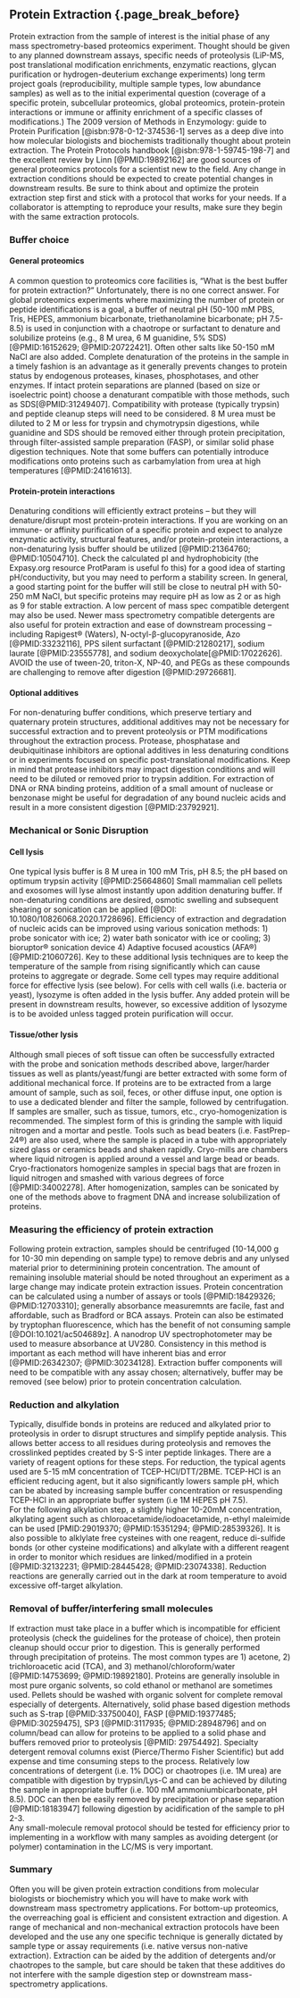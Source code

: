 ## Protein Extraction {.page_break_before}

Protein extraction from the sample of interest is the initial phase of any mass spectrometry-based proteomics experiment. 
Thought should be given to any planned downstream assays, specific needs of proteolysis (LiP-MS, post translational modification enrichments, enzymatic reactions, glycan purification or hydrogen-deuterium exchange experiments) long term project goals (reproducibility, multiple sample types, low abundance samples) as well as to the initial experimental question (coverage of a specific protein, subcellular proteomics, global proteomics, protein-protein interactions or immune or affinity enrichment of a specific classes of modifications.) 
The 2009 version of Methods in Enzymology: guide to Protein Purification [@isbn:978-0-12-374536-1] serves as a deep dive into how molecular biologists and biochemists traditionally thought about protein extraction. 
The Protein Protocols handbook [@isbn:978-1-59745-198-7] and the excellent review by Linn [@PMID:19892162] are good sources of general proteomics protocols for a scientist new to the field.
Any change in extraction conditions should be expected to create potential changes in downstream results. 
Be sure to think about and optimize the protein extraction step first and stick with a protocol that works for your needs. 
If a collaborator is attempting to reproduce your results, make sure they begin with the same extraction protocols. 

### Buffer choice 
#### General proteomics 

A common question to proteomics core facilities is, “What is the best buffer for protein extraction?”
Unfortunately, there is no one correct answer. 
For global proteomics experiments where maximizing the number of protein or peptide identifications is a goal, a buffer of neutral pH (50-100 mM PBS, Tris, HEPES, ammonium bicarbonate, triethanolamine bicarbonate; pH 7.5-8.5) is used in conjunction with a chaotrope or surfactant to denature and solubilize proteins (e.g., 8 M urea, 6 M guanidine, 5% SDS) [@PMID:16152629; @PMID:20722421]. 
Often other salts like 50-150 mM NaCl are also added. 
Complete denaturation of the proteins in the sample in a timely fashion is an advantage as it generally prevents changes to protein status by endogenous proteases, kinases, phosphotases, and other enzymes.
If intact protein separations are planned (based on size or isoelectric point) choose a denaturant compatible with those methods, such as SDS[@PMID:31249407]. 
Compatibility with protease (typically trypsin) and peptide cleanup steps will need to be considered. 
8 M urea must be diluted to 2 M or less for trypsin and chymotrypsin digestions, while guanidine and SDS should be removed either through protein precipitation, through filter-assisted sample preparation (FASP), or similar solid phase digestion techniques. 
Note that some buffers can potentially introduce modifications onto proteins such as carbamylation from urea at high temperatures [@PMID:24161613]. 

#### Protein-protein interactions 
Denaturing conditions will efficiently extract proteins – but they will denature/disrupt most protein-protein interactions. 
If you are working on an immune- or affinity purification of a specific protein and expect to analyze enzymatic activity, structural features, and/or protein-protein interactions, a non-denaturing lysis buffer should be utilized [@PMID:21364760; @PMID:10504710]. 
Check the calculated pI and hydrophobicity (the Expasy.org resource ProtParam is useful fo this) for a good idea of starting pH/conductivity, but you may need to perform a stability screen. 
In general, a good starting point for the buffer will still be close to neutral pH with 50-250 mM NaCl, but specific proteins may require pH as low as 2 or as high as 9 for stable extraction. 
A low percent of mass spec compatible detergent may also be used.
Newer mass spectrometry compatible detergents are also useful for protein extraction and ease of downstream processing – including Rapigest® (Waters), N-octyl-β-glucopyranoside, Azo [@PMID:33232116], PPS silent surfactant [@PMID:21280217], sodium laurate [@PMID:23555778], and sodium deoxycholate[@PMID:17022626]. 
AVOID the use of tween-20, triton-X, NP-40, and PEGs as these compounds are challenging to remove after digestion [@PMID:29726681]. 

#### Optional additives 
For non-denaturing buffer conditions, which preserve tertiary and quaternary protein structures, additional additives may not be necessary for successful extraction and to prevent proteolysis or PTM modifications throughout the extraction process. 
Protease, phosphatase and deubiquitinase inhibitors are optional additives in less denaturing conditions or in experiments focused on specific post-translational modifications. 
Keep in mind that protease inhibitors may impact digestion conditions and will need to be diluted or removed prior to trypsin addition. 
For extraction of DNA or RNA binding proteins, addition of a small amount of nuclease or benzonase might be useful for degradation of any bound nucleic acids and result in a more consistent digestion [@PMID:23792921].

### Mechanical or Sonic Disruption 
#### Cell lysis 
One typical lysis buffer is 8 M urea in 100 mM Tris, pH 8.5; the pH based on optimum trypsin activity [@PMID:25664860]
Small mammalian cell pellets and exosomes will lyse almost instantly upon addition denaturing buffer. 
If non-denaturing conditions are desired, osmotic swelling and subsequent shearing or sonication can be applied [@DOI: 10.1080/10826068.2020.1728696].
Efficiency of extraction and degradation of nucleic acids can be improved using various sonication methods: 1) probe sonicator with ice; 2) water bath sonicator with ice or cooling; 3) bioruptor® sonication device 4) Adaptive focused acoustics (AFA®) [@PMID:21060726]. 
Key to these additional lysis techniques are to keep the temperature of the sample from rising significantly which can cause proteins to aggregate or degrade. 
Some cell types may require additional force for effective lysis (see below). 
For cells with cell walls (i.e. bacteria or yeast), lysozyme is often added in the lysis buffer. 
Any added protein will be present in downstream results, however, so excessive addition of lysozyme is to be avoided unless tagged protein purification will occur. 

#### Tissue/other lysis 
Although small pieces of soft tissue can often be successfully extracted with the probe and sonication methods described above, larger/harder tissues as well as plants/yeast/fungi are better extracted with some form of additional mechanical force. 
If proteins are to be extracted from a large amount of sample, such as soil, feces, or other diffuse input, one option is to use a dedicated blender and filter the sample, followed by centrifugation. 
If samples are smaller, such as tissue, tumors, etc., cryo-homogenization is recommended. 
The simplest form of this is grinding the sample with liquid nitrogen and a mortar and pestle.
Tools such as bead beaters (i.e. FastPrep-24®) are also used, where the sample is placed in a tube with appropriately sized glass or ceramics beads and shaken rapidly. 
Cryo-mills are chambers where liquid nitrogen is applied around a vessel and large bead or beads. 
Cryo-fractionators homogenize samples in special bags that are frozen in liquid nitrogen and smashed with various degrees of force [@PMID:34002278]. 
After homogenization, samples can be sonicated by one of the methods above to fragment DNA and increase solubilization of proteins. 

### Measuring the efficiency of protein extraction 
Following protein extraction, samples should be centrifuged (10-14,000 g for 10-30 min depending on sample type) to remove debris and any unlysed material prior to determinining protein concentration. 
The amount of remaining insoluble material should be noted throughout an experiment as a large change may indicate protein extraction issues. 
Protein concentration can be calculated using a number of assays or tools [@PMID:18429326; @PMID:12703310]; generally absorbance measuremnts are facile, fast and affordable, such as Bradford or BCA assays. 
Protein can also be estimated by tryptophan fluorescence, which has the benefit of not consuming sample [@DOI:10.1021/ac504689z].
A nanodrop UV spectrophotometer may be used to measure absorbance at UV280. 
Consistency in this method is important as each method will have inherent bias and error [@PMID:26342307; @PMID:30234128]. 
Extraction buffer components will need to be compatible with any assay chosen; alternatively, buffer may be removed (see below) prior to protein concentration calculation.

### Reduction and alkylation 
Typically, disulfide bonds in proteins are reduced and alkylated prior to proteolysis in order to disrupt structures and simplify peptide analysis. 
This allows better access to all residues during proteolysis and removes the crosslinked peptides created by S-S inter peptide linkages. 
There are a variety of reagent options for these steps. 
For reduction, the typical agents used are 5-15 mM concentration of TCEP-HCl/DTT/2BME.
TCEP-HCl is an efficient reducing agent, but it also significantly lowers sample pH, which can be abated by increasing sample buffer concentration or resuspending TCEP-HCl in an appropriate buffer system (i.e 1M HEPES pH 7.5).      
For the following alkylation step, a slightly higher 10-20mM concentration, alkylating agent such as chloroacetamide/iodoacetamide, n-ethyl maleimide can be used [PMID:29019370; @PMID:15351294; @PMID:28539326]. 
It is also possible to alklylate free cysteines with one reagent, reduce di-sulfide bonds (or other cysteine modifications) and alkylate with a different reagent in order to monitor which residues are linked/modified in a protein [@PMID:32132231; @PMID:28445428; @PMID:23074338]. 
Reduction reactions are generally carried out in the dark at room temperature to avoid excessive off-target alkylation.

### Removal of buffer/interfering small molecules
If extraction must take place in a buffer which is incompatible for efficient proteolysis (check the guidelines for the protease of choice), then protein cleanup should occur prior to digestion. 
This is generally performed through precipitation of proteins. 
The most common types are 1) acetone, 2) trichloroacetic acid (TCA), and 3) methanol/chloroform/water [@PMID:14753699; @PMID:19892180]. 
Proteins are generally insoluble in most pure organic solvents, so cold ethanol or methanol are sometimes used. 
Pellets should be washed with organic solvent for complete removal especially of detergents. 
Alternatively, solid phase based digestion methods such as S-trap [@PMID:33750040], FASP [@PMID:19377485; @PMID:30259475], SP3 [@PMID:3117935; @PMID:28948796] and on column/bead can allow for proteins to be applied to a solid phase and buffers removed prior to proteolysis [@PMID: 29754492]. 
Specialty detergent removal columns exist (Pierce/Thermo Fisher Scientific) but add expense and time consuming steps to the process. 
Relatively low concentrations of detergent (i.e. 1% DOC) or chaotropes (i.e. 1M urea) are compatible with digestion by trypsin/Lys-C and can be achieved by diluting the sample in appropriate buffer (i.e. 100 mM ammoniumbicarbonate, pH 8.5). 
DOC can then be easily removed by precipitation or phase separation [@PMID:18183947] following digestion by acidification of the sample to pH 2-3.   
Any small-molecule removal protocol should be tested for efficiency prior to implementing in a workflow with many samples as avoiding detergent (or polymer) contamination in the LC/MS is very important. 

### Summary 
Often you will be given protein extraction conditions from molecular biologists or biochemistry which you will have to make work with downstream mass spectrometry applications. 
For bottom-up proteomics, the overreaching goal is efficient and consistent extraction and digestion. 
A range of mechanical and non-mechanical extraction protocols have been developed and the use any one specific technique is generally dictated by sample type or assay requirements (i.e. native versus non-native extraction).
Extraction can be aided by the addition of detergents and/or chaotropes to the sample, but care should be taken that these additives do not interfere with the sample digestion step or downstream mass-spectrometry applications. 


